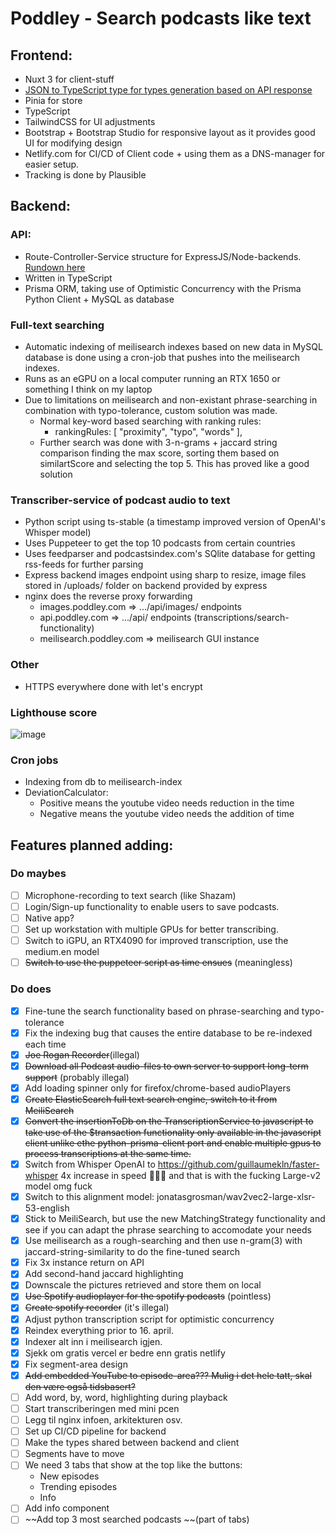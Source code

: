 # Poddley - Search podcasts like text
## Frontend:
- Nuxt 3 for client-stuff
- [JSON to TypeScript type for types generation based on API response](https://transform.tools/json-to-typescript)
- Pinia for store
- TypeScript
- TailwindCSS for UI adjustments
- Bootstrap + Bootstrap Studio for responsive layout as it provides good UI for modifying design
- Netlify.com for CI/CD of Client code + using them as a DNS-manager for easier setup.
- Tracking is done by Plausible

## Backend:
### API:
- Route-Controller-Service structure for ExpressJS/Node-backends. [Rundown here](https://devtut.github.io/nodejs/route-controller-service-structure-for-expressjs.html#model-routes-controllers-services-code-structure)
- Written in TypeScript
- Prisma ORM, taking use of Optimistic Concurrency with the Prisma Python Client + MySQL as database

### Full-text searching
- Automatic indexing of meilisearch indexes based on new data in MySQL database is done using a cron-job that pushes into the meilisearch indexes.
- Runs as an eGPU on a local computer running an RTX 1650 or something I think on my laptop
- Due to limitations on meilisearch and non-existant phrase-searching in combination with typo-tolerance, custom solution was made.
  - Normal key-word based searching with ranking rules:
    - rankingRules: [
        "proximity",
        "typo",
        "words"
      ],
   - Further search was done with 3-n-grams + jaccard string comparison finding the max score, sorting them based on similartScore and selecting the top 5. This has proved like a good solution

### Transcriber-service of podcast audio to text
- Python script using ts-stable (a timestamp improved version of OpenAI's Whisper model)
- Uses Puppeteer to get the top 10 podcasts from certain countries
- Uses feedparser and podcastsindex.com's SQlite database for getting rss-feeds for further parsing
- Express backend images endpoint using sharp to resize, image files stored in /uploads/ folder on backend provided by express
- nginx does the reverse proxy forwarding
  - images.poddley.com => .../api/images/ endpoints
  - api.poddley.com => .../api/ endpoints (transcriptions/search-functionality)
  - meilisearch.poddley.com => meilisearch GUI instance
  
### Other
- HTTPS everywhere done with let's encrypt

### Lighthouse score
![image](https://github.com/lukamo1996/poddley/assets/52632596/a94245b7-c539-44f9-98b7-9995fa81e138)

### Cron jobs
- Indexing from db to meilisearch-index
- DeviationCalculator:
  - Positive means the youtube video needs reduction in the time
  - Negative means the youtube video needs the addition of time

## Features planned adding:
### Do maybes
- [ ] Microphone-recording to text search (like Shazam)
- [ ] Login/Sign-up functionality to enable users to save podcasts.
- [ ] Native app?
- [ ] Set up workstation with multiple GPUs for better transcribing.
- [ ] Switch to iGPU, an RTX4090 for improved transcription, use the medium.en model
- [ ] ~~Switch to use the puppeteer script as time ensues~~ (meaningless)
### Do does
- [x] Fine-tune the search functionality based on phrase-searching and typo-tolerance
- [x] Fix the indexing bug that causes the entire database to be re-indexed each time
- [x] ~~Joe Rogan Recorder~~(illegal)
- [x] ~~Download all Podcast audio-files to own server to support long-term support~~ (probably illegal)
- [x] Add loading spinner only for firefox/chrome-based audioPlayers
- [x] ~~Create ElasticSearch full text search engine, switch to it from MeiliSearch~~
- [x] ~~Convert the insertionToDb on the TranscriptionService to javascript to take use of the $transaction functionality only available in the javascript client unlike ethe python-prisma-client port and enable multiple gpus to process transcriptions at the same time.~~
- [x] Switch from Whisper OpenAI to https://github.com/guillaumekln/faster-whisper 4x increase in speed 🤩🤩🤩 and that is with the fucking Large-v2 model omg fuck
- [x] Switch to this alignment model: jonatasgrosman/wav2vec2-large-xlsr-53-english
- [x] Stick to MeiliSearch, but use the new MatchingStrategy functionality and see if you can adapt the phrase searching to accomodate your needs
- [x] Use meilisearch as a rough-searching and then use n-gram(3) with jaccard-string-similarity to do the fine-tuned search
- [x] Fix 3x instance return on API
- [x] Add second-hand jaccard highlighting 
- [x] Downscale the pictures retrieved and store them on local
- [x] ~~Use Spotify audioplayer for the spotify podcasts~~ (pointless)
- [x] ~~Create spotify recorder~~ (it's illegal)
- [x] Adjust python transcription script for optimistic concurrency 
- [x] Reindex everything prior to 16. april.
- [x] Indexer alt inn i meilisearch igjen.
- [x] Sjekk om gratis vercel er bedre enn gratis netlify
- [x] Fix segment-area design
- [x] ~~Add embedded YouTube to episode-area??? Mulig i det hele tatt, skal den være også tidsbasert?~~
- [ ] Add word, by, word, highlighting during playback
- [ ] Start transcriberingen med mini pcen
- [ ] Legg til nginx infoen, arkitekturen osv.
- [ ] Set up CI/CD pipeline for backend
- [ ] Make the types shared between backend and client
- [ ] Segments have to move
- [ ] We need 3 tabs that show at the top like the buttons:
  - New episodes
  - Trending episodes
  - Info
- [ ] Add info component
- [ ]  ~~Add top 3 most searched podcasts ~~(part of tabs)
